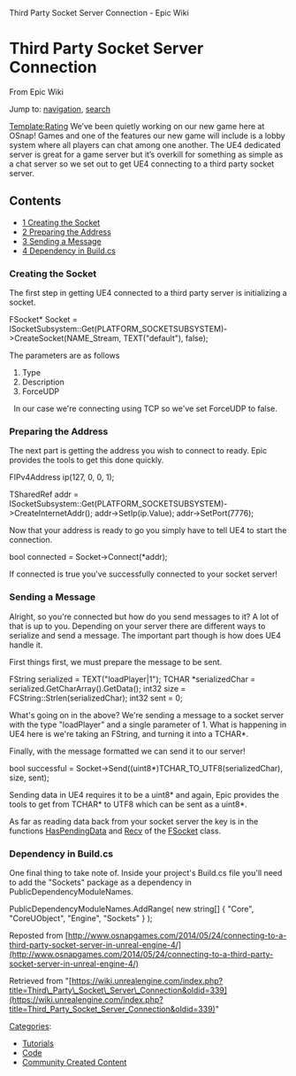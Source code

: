  Third Party Socket Server Connection - Epic Wiki             

 

Third Party Socket Server Connection
====================================

From Epic Wiki

Jump to: [navigation](#mw-head), [search](#p-search)

[Template:Rating](/index.php?title=Template:Rating&action=edit&redlink=1 "Template:Rating (page does not exist)") We’ve been quietly working on our new game here at OSnap! Games and one of the features our new game will include is a lobby system where all players can chat among one another. The UE4 dedicated server is great for a game server but it’s overkill for something as simple as a chat server so we set out to get UE4 connecting to a third party socket server.

Contents
--------

*   [1 Creating the Socket](#Creating_the_Socket)
*   [2 Preparing the Address](#Preparing_the_Address)
*   [3 Sending a Message](#Sending_a_Message)
*   [4 Dependency in Build.cs](#Dependency_in_Build.cs)

### Creating the Socket

The first step in getting UE4 connected to a third party server is initializing a socket.

FSocket\* Socket = ISocketSubsystem::Get(PLATFORM\_SOCKETSUBSYSTEM)->CreateSocket(NAME\_Stream, TEXT("default"), false);

The parameters are as follows

1.  Type
2.  Description
3.  ForceUDP

  In our case we're connecting using TCP so we've set ForceUDP to false.

### Preparing the Address

The next part is getting the address you wish to connect to ready. Epic provides the tools to get this done quickly.

FIPv4Address ip(127, 0, 0, 1);

TSharedRef<FInternetAddr> addr = ISocketSubsystem::Get(PLATFORM\_SOCKETSUBSYSTEM)->CreateInternetAddr();
addr->SetIp(ip.Value);
addr->SetPort(7776);

Now that your address is ready to go you simply have to tell UE4 to start the connection.

bool connected = Socket->Connect(\*addr);

If connected is true you've successfully connected to your socket server!

### Sending a Message

Alright, so you're connected but how do you send messages to it? A lot of that is up to you. Depending on your server there are different ways to serialize and send a message. The important part though is how does UE4 handle it.

First things first, we must prepare the message to be sent.

FString serialized = TEXT("loadPlayer|1");
TCHAR \*serializedChar = serialized.GetCharArray().GetData();
int32 size = FCString::Strlen(serializedChar);
int32 sent = 0;

What's going on in the above? We're sending a message to a socket server with the type "loadPlayer" and a single parameter of 1. What is happening in UE4 here is we're taking an FString, and turning it into a TCHAR\*.

Finally, with the message formatted we can send it to our server!

bool successful = Socket->Send((uint8\*)TCHAR\_TO\_UTF8(serializedChar), size, sent);

Sending data in UE4 requires it to be a uint8\* and again, Epic provides the tools to get from TCHAR\* to UTF8 which can be sent as a uint8\*.

As far as reading data back from your socket server the key is in the functions [HasPendingData](https://docs.unrealengine.com/latest/INT/API/Runtime/Sockets/FSocket/HasPendingData/index.html) and [Recv](https://docs.unrealengine.com/latest/INT/API/Runtime/Sockets/FSocket/Recv/index.html) of the [FSocket](https://docs.unrealengine.com/latest/INT/API/Runtime/Sockets/FSocket/index.html) class.

### Dependency in Build.cs

One final thing to take note of. Inside your project's Build.cs file you'll need to add the "Sockets" package as a dependency in PublicDependencyModuleNames.

PublicDependencyModuleNames.AddRange(
   new string\[\]
   {
      "Core",
      "CoreUObject",
      "Engine",
      "Sockets"
   }
);

Reposted from [http://www.osnapgames.com/2014/05/24/connecting-to-a-third-party-socket-server-in-unreal-engine-4/](http://www.osnapgames.com/2014/05/24/connecting-to-a-third-party-socket-server-in-unreal-engine-4/)

Retrieved from "[https://wiki.unrealengine.com/index.php?title=Third\_Party\_Socket\_Server\_Connection&oldid=339](https://wiki.unrealengine.com/index.php?title=Third_Party_Socket_Server_Connection&oldid=339)"

[Categories](/index.php?title=Special:Categories "Special:Categories"):

*   [Tutorials](/index.php?title=Category:Tutorials&action=edit&redlink=1 "Category:Tutorials (page does not exist)")
*   [Code](/index.php?title=Category:Code "Category:Code")
*   [Community Created Content](/index.php?title=Category:Community_Created_Content "Category:Community Created Content")
